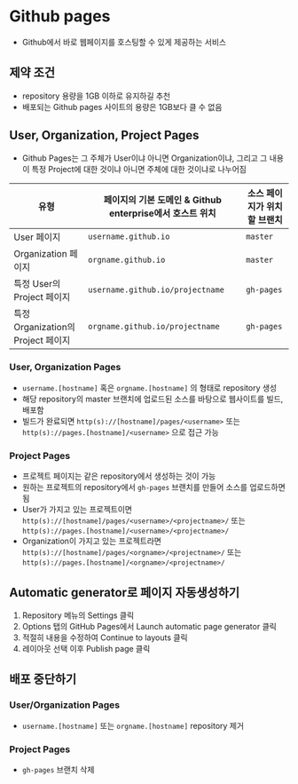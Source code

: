 # Github pages
- Github에서 바로 웹페이지를 호스팅할 수 있게 제공하는 서비스

## 제약 조건
- repository 용량을 1GB 이하로 유지하길 추천
- 배포되는 Github pages 사이트의 용량은 1GB보다 클 수 없음

## User, Organization, Project Pages
- Github Pages는 그 주체가 User이냐 아니면 Organization이냐, 그리고 그 내용이 특정 Project에 대한 것이냐 아니면 주체에 대한 것이냐로 나누어짐

| 유형 | 페이지의 기본 도메인 & Github enterprise에서 호스트 위치 | 소스 페이지가 위치할 브랜치 |
| -- | -- | -- |
| User 페이지 | `username.github.io` | `master` |
| Organization 페이지 | `orgname.github.io` | `master` |
| 특정 User의 Project 페이지 | `username.github.io/projectname` | `gh-pages` |
| 특정 Organization의 Project 페이지 | `orgname.github.io/projectname` | `gh-pages` |

### User, Organization Pages
- `username.[hostname]` 혹은 `orgname.[hostname]` 의 형태로 repository 생성
- 해당 repository의 master 브랜치에 업로드된 소스를 바탕으로 웹사이트를 빌드, 배포함
- 빌드가 완료되면 `http(s)://[hostname]/pages/<username>` 또는  `http(s)://pages.[hostname]/<username>` 으로 접근 가능

### Project Pages
- 프로젝트 페이지는 같은 repository에서 생성하는 것이 가능
- 원하는 프로젝트의 repository에서 `gh-pages` 브랜치를 만들어 소스를 업로드하면 됨
- User가 가지고 있는 프로젝트이면 `http(s)://[hostname]/pages/<username>/<projectname>/` 또는 `http(s)://pages.[hostname]/<username>/<projectname>/`
- Organization이 가지고 있는 프로젝트라면 `http(s)://[hostname]/pages/<orgname>/<projectname>/` 또는 `http(s)://pages.[hostname]/<orgname>/<projectname>/`

## Automatic generator로 페이지 자동생성하기
1. Repository 메뉴의 Settings 클릭
2. Options 탭의 GitHub Pages에서 Launch automatic page generator 클릭
3. 적절히 내용을 수정하여 Continue to layouts 클릭
4. 레이아웃 선택 이후 Publish page 클릭

## 배포 중단하기
### User/Organization Pages
- `username.[hostname]` 또는 `orgname.[hostname]` repository 제거

### Project Pages
- `gh-pages` 브랜치 삭제

